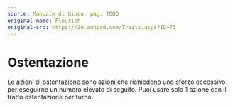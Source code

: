 ```yaml
---
source: Manuale di Gioco, pag. TODO
original-name: Flourish
original-srd: https://2e.aonprd.com/Traits.aspx?ID=73
---
```


# Ostentazione

Le azioni di ostentazione sono azioni che richiedono uno sforzo eccessivo per
eseguirne un numero elevato di seguito. Puoi usare solo 1 azione con il tratto
ostentazione per turno.
